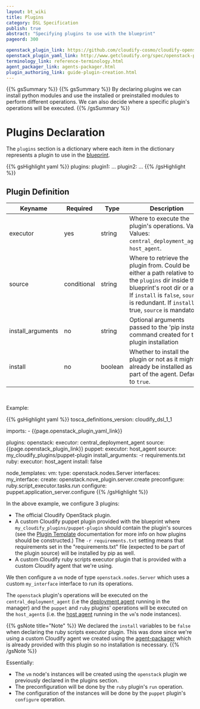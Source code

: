 ```yaml
---
layout: bt_wiki
title: Plugins
category: DSL Specification
publish: true
abstract: "Specifying plugins to use with the blueprint"
pageord: 300

openstack_plugin_link: https://github.com/cloudify-cosmo/cloudify-openstack-plugin/archive/1.1.zip
openstack_plugin_yaml_link: http://www.getcloudify.org/spec/openstack-plugin/1.1/plugin.yaml
terminology_link: reference-terminology.html
agent_packager_link: agents-packager.html
plugin_authoring_link: guide-plugin-creation.html
---
```

{{% gsSummary %}}
{{% gsSummary %}}
By declaring plugins we can install python modules and use the installed or preinstalled modules to perform different operations. We can also decide where a specific plugin's operations will be executed.
{{% /gsSummary %}}

# Plugins Declaration

The `plugins` section is a dictionary where each item in the dictionary represents a plugin to use in the [blueprint]({{page.terminology_link}}#blueprint).

{{% gsHighlight  yaml %}}
plugins:
  plugin1:
    ...
  plugin2:
    ...
{{% /gsHighlight %}}

## Plugin Definition

Keyname           | Required    | Type        | Description
-----------       | --------    | ----        | -----------
executor          | yes         | string      | Where to execute the plugin's operations. Valid Values: `central_deployment_agent`, `host_agent`.
source            | conditional | string      | Where to retrieve the plugin from. Could be either a path relative to the `plugins` dir inside the blueprint's root dir or a url. If `install` is `false`, `source` is redundant. If `install` is true, `source` is mandatory.
install_arguments | no          | string      | Optional arguments passed to the 'pip install' command created for the plugin installation
install           | no          | boolean     | Whether to install the plugin or not as it might already be installed as part of the agent. Defaults to `true`.

<br>

Example:

{{% gsHighlight  yaml %}}
tosca_definitions_version: cloudify_dsl_1_1

imports:
    - {{page.openstack_plugin_yaml_link}}

plugins:
  openstack:
    executor: central_deployment_agent
    source: {{page.openstack_plugin_link}}
  puppet:
    executor: host_agent
    source: my_cloudify_plugins/puppet-plugin
    install_arguments: -r requirements.txt
  ruby:
    executor: host_agent
    install: false

node_templates:
  vm:
    type: openstack.nodes.Server
    interfaces:
      my_interface:
        create: openstack.nove_plugin.server.create
        preconfigure: ruby.script_executor.tasks.run
        configure: puppet.application_server.configure
{{% /gsHighlight %}}

In the above example, we configure 3 plugins:

* The official Cloudify OpenStack plugin.
* A custom Cloudify puppet plugin provided with the blueprint where `my_cloudify_plugins/puppet-plugin` should contain the plugin's sources (see the [Plugin Template]({{page.plugin_authoring_link#the-plugin-template}}) documentation for more info on how plugins should be constructed.) The `-r requirements.txt` setting means that  requirements set in the "requirements.txt" file (expected to be part of the plugin source) will be installed by pip as well.
* A custom Cloudify ruby scripts executor plugin that is provided with a custom Cloudify agent that we're using.

We then configure a `vm` node of type `openstack.nodes.Server` which uses a custom `my_interface` interface to run its operations.

The `openstack` plugin's operations will be executed on the `central_deployment_agent` (i.e the [deployment agent]({{page.terminology_link}}#deployment-agent) running in the manager) and the `puppet` and `ruby` plugins' operations will be executed on the `host_agent`s (i.e. the [host agent]({{page.terminology_link}}#host-agent) running in the `vm`'s node instances).

{{% gsNote title="Note" %}}
We declared the `install` variables to be `false` when declaring the ruby scripts executor plugin. This was done since we're using a custom Cloudify agent we created using the [agent-packager]({{page.agent_packager_link}}) which is already provided with this plugin so no installation is necessary.
{{% /gsNote %}}

Essentially:

* The `vm` node's instances will be created using the `openstack` plugin we previously declared in the plugins section.
* The preconfiguration will be done by the `ruby` plugin's `run` operation.
* The configuration of the instances will be done by the `puppet` plugin's `configure` operation.
